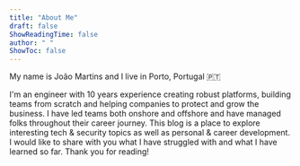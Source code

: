 ```yaml
---
title: "About Me"
draft: false
ShowReadingTime: false
author: " "
ShowToc: false
---
```


My name is João Martins and I live in Porto, Portugal 🇵🇹 

I'm an engineer with 10 years experience creating robust platforms, building teams from scratch and helping companies to protect and grow the business. I have led teams both onshore and offshore and have managed folks throughout their career journey. This blog is a place to explore interesting tech & security topics as well as personal & career development. I would like to share with you what I have struggled with and what I have learned so far. Thank you for reading!
